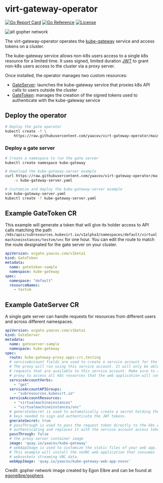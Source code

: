 # virt-gateway-operator

[![Go Report Card](https://goreportcard.com/badge/github.com/yaacov/virt-gateway-operator)](https://goreportcard.com/report/github.com/yaacov/virt-gateway-operator)
[![Go Reference](https://pkg.go.dev/badge/github.com/yaacov/virt-gateway-operator.svg)](https://pkg.go.dev/github.com/yaacov/virt-gateway-operator)
[![License](https://img.shields.io/badge/License-Apache%202.0-blue.svg)](https://opensource.org/licenses/Apache-2.0)

![alt gopher network](https://raw.githubusercontent.com/yaacov/kube-gateway/main/web/public/network-side.png)

The virt-gateway-operator operates the [kube-gateway](https://github.com/yaacov/kube-gateway) service and access tokens on a cluster.

The kube-gateway service allows non-k8s users access to a single k8s resource for a limited time.
It uses signed, limited duration [JWT](https://jwt.io/) to grant non-k8s users access to the cluster via a proxy server.

Once installed, the operator manages two custom resources:

- [GateServer](#example-gateserver-cr): launches the kube-gateway service that proxies k8s API calls to users outside the cluster
- [GateToken](#example-gatetoken-cr): manages the creation of the signed tokens used to authenticate with the kube-gateway service

## Deploy the operator

``` bash
# Deploy the gate operator
kubectl create -f \
    https://raw.githubusercontent.com/yaacov/virt-gateway-operator/main/deploy/virt-gateway-operator.yaml
```

### Deploy a gate server

``` bash
# Create a namespace to run the gate server
kubectl create namespace kube-gateway

# Download the kube-gateway-server example
curl https://raw.githubusercontent.com/yaacov/virt-gateway-operator/main/deploy/virt-gateway-server.yaml \
    -o kube-gateway-server.yaml

# Customize and deploy the kube-gateway-server example
vim kube-gateway-server.yaml
kubectl create -f kube-gateway-server.yaml
```

## Example GateToken CR

This example will generate a token that will give its holder access to API calls matching the path `/k8s/apis/subresources.kubevirt.io/v1alpha3/namespaces/default/virtualmachineinstances/testvm/vnc` for one hour. You can edit the route to match the route designated for the gate server on your cluster.

```yaml
apiVersion: ocgate.yaacov.com/v1beta1
kind: GateToken
metadata:
  name: gatetoken-sample
  namespace: kube-gateway
spec:
  namespace: "default"
  resourceNames:
    - testvm
```

## Example GateServer CR

A single gate server can handle requests for resources from different users and across different namespaces.

```yaml
apiVersion: ocgate.yaacov.com/v1beta1
kind: GateServer
metadata:
  name: gateserver-sample
  namespace: kube-gateway
spec:
  route: kube-gateway-proxy.apps-crc.testing
  # serviceAccount fields are used to create a service account for the oc gate proxy.
  # The proxy will run using this service account. It will only be able to proxy
  # requests that are available to this service account. Make sure to allow the 
  # proxy to access all k8s resources that the web application will consume.
  serviceAccountVerbs:
    - "get"
  serviceAccountAPIGroups:
    - "subresources.kubevirt.io"
  serviceAccountResources:
    - "virtualmachineinstances"
    - "virtualmachineinstances/vnc"
  # generateSecret is used to automatically create a secret holding the asymmetrical
  # keys needed to sign and authenticate the JWT tokens.
  gnerateSecret: true
  # passThrough is used to pass the request token directly to the k8s API server without
  # authenticating and replaces it with the service account access token of the proxy
  passThrough: false
  # the proxy server container image
  image: 'quay.io/yaacov/kube-gateway'
  # webAppImage is used to customize the static files of your web app.
  # This example will install the noVNC web application that consumes
  # websockets streaming VNC data.
  webAppImage: 'quay.io/yaacov/kube-gateway-web-app-novnc'
```

Credit: gopher network image created by Egon Elbre and can be found at [egonelbre/gophers](https://github.com/egonelbre/gophers)
